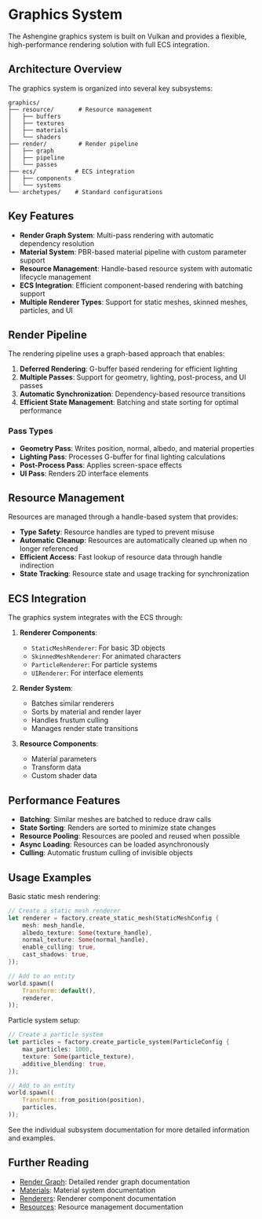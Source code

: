 # Graphics System

The Ashengine graphics system is built on Vulkan and provides a flexible, high-performance rendering solution with full ECS integration.

## Architecture Overview

The graphics system is organized into several key subsystems:

```
graphics/
├── resource/       # Resource management
│   ├── buffers
│   ├── textures
│   ├── materials
│   └── shaders
├── render/         # Render pipeline
│   ├── graph
│   ├── pipeline
│   └── passes
├── ecs/           # ECS integration
│   ├── components
│   └── systems
└── archetypes/    # Standard configurations
```

## Key Features

- **Render Graph System**: Multi-pass rendering with automatic dependency resolution
- **Material System**: PBR-based material pipeline with custom parameter support
- **Resource Management**: Handle-based resource system with automatic lifecycle management
- **ECS Integration**: Efficient component-based rendering with batching support
- **Multiple Renderer Types**: Support for static meshes, skinned meshes, particles, and UI

## Render Pipeline

The rendering pipeline uses a graph-based approach that enables:

1. **Deferred Rendering**: G-buffer based rendering for efficient lighting
2. **Multiple Passes**: Support for geometry, lighting, post-process, and UI passes
3. **Automatic Synchronization**: Dependency-based resource transitions
4. **Efficient State Management**: Batching and state sorting for optimal performance

### Pass Types

- **Geometry Pass**: Writes position, normal, albedo, and material properties
- **Lighting Pass**: Processes G-buffer for final lighting calculations
- **Post-Process Pass**: Applies screen-space effects
- **UI Pass**: Renders 2D interface elements

## Resource Management

Resources are managed through a handle-based system that provides:

- **Type Safety**: Resource handles are typed to prevent misuse
- **Automatic Cleanup**: Resources are automatically cleaned up when no longer referenced
- **Efficient Access**: Fast lookup of resource data through handle indirection
- **State Tracking**: Resource state and usage tracking for synchronization

## ECS Integration

The graphics system integrates with the ECS through:

1. **Renderer Components**:

   - `StaticMeshRenderer`: For basic 3D objects
   - `SkinnedMeshRenderer`: For animated characters
   - `ParticleRenderer`: For particle systems
   - `UIRenderer`: For interface elements

2. **Render System**:

   - Batches similar renderers
   - Sorts by material and render layer
   - Handles frustum culling
   - Manages render state transitions

3. **Resource Components**:
   - Material parameters
   - Transform data
   - Custom shader data

## Performance Features

- **Batching**: Similar meshes are batched to reduce draw calls
- **State Sorting**: Renders are sorted to minimize state changes
- **Resource Pooling**: Resources are pooled and reused when possible
- **Async Loading**: Resources can be loaded asynchronously
- **Culling**: Automatic frustum culling of invisible objects

## Usage Examples

Basic static mesh rendering:

```rust
// Create a static mesh renderer
let renderer = factory.create_static_mesh(StaticMeshConfig {
    mesh: mesh_handle,
    albedo_texture: Some(texture_handle),
    normal_texture: Some(normal_handle),
    enable_culling: true,
    cast_shadows: true,
});

// Add to an entity
world.spawn((
    Transform::default(),
    renderer,
));
```

Particle system setup:

```rust
// Create a particle system
let particles = factory.create_particle_system(ParticleConfig {
    max_particles: 1000,
    texture: Some(particle_texture),
    additive_blending: true,
});

// Add to an entity
world.spawn((
    Transform::from_position(position),
    particles,
));
```

See the individual subsystem documentation for more detailed information and examples.

## Further Reading

- [Render Graph](render_graph.md): Detailed render graph documentation
- [Materials](materials.md): Material system documentation
- [Renderers](renderers.md): Renderer component documentation
- [Resources](resources.md): Resource management documentation

